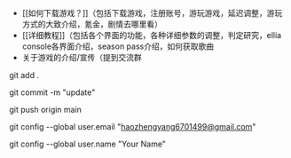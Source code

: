 - [[如何下载游戏？]]（包括下载游戏，注册账号，游玩游戏，延迟调整，游玩方式的大致介绍，氪金，剧情去哪里看）
- [[详细教程]]（包括各个界面的功能，各种详细参数的调整，判定研究，ellia console各界面介绍，season pass介绍，如何获取歌曲
- 关于游戏的介绍/宣传（提到交流群


git add .

git commit -m "update"

git push origin main



git config --global user.email "haozhengyang6701499@gmail.com"

git config --global user.name "Your Name"